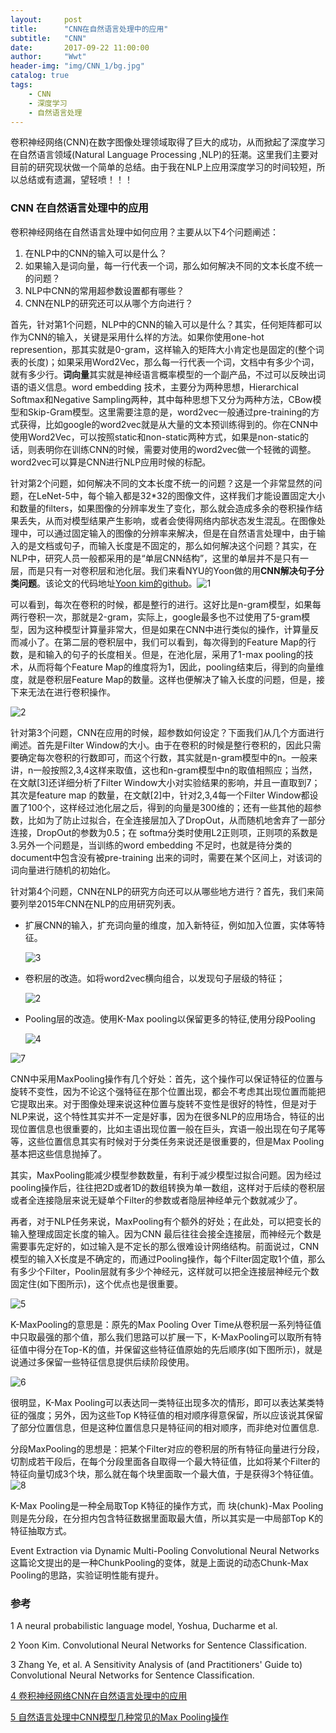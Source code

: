 ```yaml
---
layout:     post
title:      "CNN在自然语言处理中的应用"
subtitle:   "CNN"
date:       2017-09-22 11:00:00
author:     "Wwt"
header-img: "img/CNN_1/bg.jpg"
catalog: true
tags:   
    - CNN
    - 深度学习
    - 自然语言处理
---
```

卷积神经网络(CNN)在数字图像处理领域取得了巨大的成功，从而掀起了深度学习在自然语言领域(Natural Language Processing ,NLP)的狂潮。这里我们主要对目前的研究现状做一个简单的总结。由于我在NLP上应用深度学习的时间较短，所以总结或有遗漏，望轻喷！！！

### CNN 在自然语言处理中的应用

卷积神经网络在自然语言处理中如何应用？主要从以下4个问题阐述：

1. 在NLP中的CNN的输入可以是什么？
2. 如果输入是词向量，每一行代表一个词，那么如何解决不同的文本长度不统一的问题？
3. NLP中CNN的常用超参数设置都有哪些？
4. CNN在NLP的研究还可以从哪个方向进行？

首先，针对第1个问题，NLP中的CNN的输入可以是什么？其实，任何矩阵都可以作为CNN的输入，关键是采用什么样的方法。如果你使用one-hot represention，那其实就是0-gram，这样输入的矩阵大小肯定也是固定的(整个词表的长度)；如果采用Word2Vec，那么每一行代表一个词，文档中有多少个词，就有多少行。**词向量**其实就是神经语言概率模型的一个副产品，不过可以反映出词语的语义信息。word embedding 技术，主要分为两种思想，Hierarchical Softmax和Negative Sampling两种，其中每种思想下又分为两种方法，CBow模型和Skip-Gram模型。这里需要注意的是，word2vec一般通过pre-training的方式获得，比如google的word2vec就是从大量的文本预训练得到的。你在CNN中使用Word2Vec，可以按照static和non-static两种方式，如果是non-static的话，则表明你在训练CNN的时候，需要对使用的word2vec做一个轻微的调整。word2vec可以算是CNN进行NLP应用时候的标配。

针对第2个问题，如何解决不同的文本长度不统一的问题？这是一个非常显然的问题，在LeNet-5中，每个输入都是32*32的图像文件，这样我们才能设置固定大小和数量的filters，如果图像的分辨率发生了变化，那么就会造成多余的卷积操作结果丢失，从而对模型结果产生影响，或者会使得网络内部状态发生混乱。在图像处理中，可以通过固定输入的图像的分辨率来解决，但是在自然语言处理中，由于输入的是文档或句子，而输入长度是不固定的，那么如何解决这个问题？其实，在NLP中，研究人员一般都采用的是“单层CNN结构”，这里的单层并不是只有一层，而是只有一对卷积层和池化层。我们来看NYU的Yoon做的用**CNN解决句子分类问题**。该论文的代码地址[Yoon kim的github](https://github.com/yoonkim/CNN_sentence)。![1](/img/CNN_1/1.png)

可以看到，每次在卷积的时候，都是整行的进行。这好比是n-gram模型，如果每两行卷积一次，那就是2-gram，实际上，google最多也不过使用了5-gram模型，因为这种模型计算量非常大，但是如果在CNN中进行类似的操作，计算量反而减小了。在第二层的卷积层中，我们可以看到，每次得到的Feature Map的行数，是和输入的句子的长度相关。但是，在池化层，采用了1-max pooling的技术，从而将每个Feature Map的维度将为1，因此，pooling结束后，得到的向量维度，就是卷积层Feature Map的数量。这样也便解决了输入长度的问题，但是，接下来无法在进行卷积操作。

![2](/img/CNN_1/2.png)

针对第3个问题，CNN在应用的时候，超参数如何设定？下面我们从几个方面进行阐述。首先是Filter Window的大小。由于在卷积的时候是整行卷积的，因此只需要确定每次卷积的行数即可，而这个行数，其实就是n-gram模型中的n。一般来讲，n一般按照2,3,4这样来取值，这也和n-gram模型中n的取值相照应；当然，在文献[3]还详细分析了Filter Window大小对实验结果的影响，并且一直取到7；其次是feature map 的数量，在文献[2]中，针对2,3,4每一个Filter Window都设置了100个，这样经过池化层之后，得到的向量是300维的；还有一些其他的超参数，比如为了防止过拟合，在全连接层加入了DropOut，从而随机地舍弃了一部分连接，DropOut的参数为0.5；在 softma分类时使用L2正则项，正则项的系数是3.另外一个问题是，当训练的word embedding 不足时，也就是待分类的document中包含没有被pre-training 出来的词时，需要在某个区间上，对该词的词向量进行随机的初始化。

针对第4个问题，CNN在NLP的研究方向还可以从哪些地方进行？首先，我们来简要列举2015年CNN在NLP的应用研究列表。

- 扩展CNN的输入，扩充词向量的维度，加入新特征，例如加入位置，实体等特征。

  ![3](/img/CNN_1/3.png)

- 卷积层的改造。如将word2vec横向组合，以发现句子层级的特征；

  ![2](/img/CNN_1/2.png)

- Pooling层的改造。使用K-Max pooling以保留更多的特征,使用分段Pooling

  ![4](/img/CNN_1/4.png)

![7](/img/CNN_1/7.png)

CNN中采用MaxPooling操作有几个好处：首先，这个操作可以保证特征的位置与旋转不变性，因为不论这个强特征在那个位置出现，都会不考虑其出现位置而能把它提取出来。对于图像处理来说这种位置与旋转不变性是很好的特性，但是对于NLP来说，这个特性其实并不一定是好事，因为在很多NLP的应用场合，特征的出现位置信息也很重要的，比如主语出现位置一般在巨头，宾语一般出现在句子尾等等，这些位置信息其实有时候对于分类任务来说还是很重要的，但是Max Pooling基本把这些信息抛掉了。

其实，MaxPooling能减少模型参数数量，有利于减少模型过拟合问题。因为经过pooling操作后，往往把2D或者1D的数组转换为单一数组，这样对于后续的卷积层或者全连接隐层来说无疑单个Filter的参数或者隐层神经单元个数就减少了。

再者，对于NLP任务来说，MaxPooling有个额外的好处；在此处，可以把变长的输入整理成固定长度的输入。因为CNN 最后往往会接全连接层，而神经元个数是需要事先定好的，如过输入是不定长的那么很难设计网络结构。前面说过，CNN模型的输入X长度是不确定的，而通过Pooling操作，每个Filter固定取1个值，那么有多少个Filter，Poolin层就有多少个神经元，这样就可以把全连接层神经元个数固定住(如下图所示)，这个优点也是很重要。

![5](/img/CNN_1/5.png)

K-MaxPooling的意思是：原先的Max Pooling Over Time从卷积层一系列特征值中只取最强的那个值，那么我们思路可以扩展一下，K-MaxPooling可以取所有特征值中得分在Top-K的值，并保留这些特征值原始的先后顺序(如下图所示)，就是说通过多保留一些特征信息提供后续阶段使用。

![6](/img/CNN_1/6.png)

很明显，K-Max Pooling可以表达同一类特征出现多次的情形，即可以表达某类特征的强度；另外，因为这些Top K特征值的相对顺序得意保留，所以应该说其保留了部分位置信息，但是这种位置信息只是特征间的相对顺序，而非绝对位置信息.

分段MaxPooling的思想是：把某个Filter对应的卷积层的所有特征向量进行分段，切割成若干段后，在每个分段里面各自取得一个最大特征值，比如将某个Filter的特征向量切成3个块，那么就在每个块里面取一个最大值，于是获得3个特征值。![8](/img/CNN_1/8.png)

K-Max Pooling是一种全局取Top K特征的操作方式，而 块(chunk)-Max Pooling则是先分段，在分担内包含特征数据里面取最大值，所以其实是一中局部Top K的特征抽取方式。

Event Extraction via Dynamic Multi-Pooling Convolutional Neural Networks这篇论文提出的是一种ChunkPooling的变体，就是上面说的动态Chunk-Max Pooling的思路，实验证明性能有提升。

### 参考

1 A neural probabilistic language model, Yoshua, Ducharme et al.

2 Yoon Kim. Convolutional Neural Networks for Sentence Classification.

3 Zhang Ye, et al. A Sensitivity Analysis of (and Practitioners' Guide to) Convolutional Neural Networks for Sentence Classification.

[4 卷积神经网络CNN在自然语言处理中的应用](http://www.cnblogs.com/yelbosh/p/5808706.html)

[5 自然语言处理中CNN模型几种常见的Max Pooling操作](http://blog.csdn.net/malefactor/article/details/51078135)





